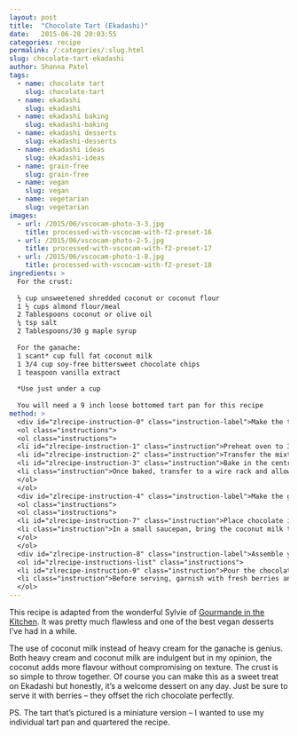 ```yaml
---
layout: post
title:  "Chocolate Tart (Ekadashi)"
date:   2015-06-28 20:03:55
categories: recipe
permalink: /:categories/:slug.html
slug: chocolate-tart-ekadashi
author: Shanna Patel
tags: 
  - name: chocolate tart
    slug: chocolate-tart
  - name: ekadashi
    slug: ekadashi
  - name: ekadashi baking
    slug: ekadashi-baking
  - name: ekadashi desserts
    slug: ekadashi-desserts
  - name: ekadashi ideas
    slug: ekadashi-ideas
  - name: grain-free
    slug: grain-free
  - name: vegan
    slug: vegan
  - name: vegetarian
    slug: vegetarian
images: 
  - url: /2015/06/vscocam-photo-3-3.jpg
    title: processed-with-vscocam-with-f2-preset-16
  - url: /2015/06/vscocam-photo-2-5.jpg
    title: processed-with-vscocam-with-f2-preset-17
  - url: /2015/06/vscocam-photo-1-8.jpg
    title: processed-with-vscocam-with-f2-preset-18
ingredients: >
  For the crust:
  
  ½ cup unsweetened shredded coconut or coconut flour
  1 ½ cups almond flour/meal
  2 Tablespoons coconut or olive oil
  ¼ tsp salt
  2 Tablespoons/30 g maple syrup
  
  For the ganache:
  1 scant* cup full fat coconut milk
  1 3/4 cup soy-free bittersweet chocolate chips 
  1 teaspoon vanilla extract
  
  *Use just under a cup 
  
  You will need a 9 inch loose bottomed tart pan for this recipe
method: >
  <div id="zlrecipe-instruction-0" class="instruction-label">Make the tart shell:</div>
  <ol class="instructions">
  <ol class="instructions">
  <li id="zlrecipe-instruction-1" class="instruction">Preheat oven to 350 degrees. In a food processor, pulse together almond flour, salt and shredded coconut until finely ground. If using coconut oil, melt it and add to the food processor along with the maple syrup (if using olive oil, add directly). Pulse until coarse crumbs form - you'll know it's ready if you squeeze some in your hands it and it clumps together.</li>
  <li id="zlrecipe-instruction-2" class="instruction">Transfer the mixture to the tart pan. Press the dough evenly into the bottom and sides of the pan. The flat bottom of a measuring cup is helpful to press the crust in.</li>
  <li id="zlrecipe-instruction-3" class="instruction">Bake in the centre of your oven until golden and firm, about 15- 20 minutes.</li>
  <li class="instruction">Once baked, transfer to a wire rack and allow crust to cool completely - one hour minimum</li>
  </ol>
  </ol>
  <div id="zlrecipe-instruction-4" class="instruction-label">Make the ganache:</div>
  <ol class="instructions">
  <ol class="instructions">
  <li id="zlrecipe-instruction-7" class="instruction">Place chocolate in a large mixing bowl.</li>
  <li class="instruction">In a small saucepan, bring the coconut milk to a boil. Pour the hot coconut milk over the chocolate and let it stand for 1 minute, then stir the mixture until smooth and creamy. Mix in the vanilla extract.</li>
  </ol>
  </ol>
  <div id="zlrecipe-instruction-8" class="instruction-label">Assemble your tart:</div>
  <ol id="zlrecipe-instructions-list" class="instructions">
  <li id="zlrecipe-instruction-9" class="instruction">Pour the chocolate ganache into the cooled tart shell. Sprinkle with a pinch of flaky sea salt if desired, then chill for at least one hour.</li>
  <li class="instruction">Before serving, garnish with fresh berries and dust with cocoa powder.</li>
  </ol>
---
```

<p>This recipe is adapted from the wonderful Sylvie of <a href="http://gourmandeinthekitchen.com/">Gourmande in the Kitchen</a>. It was pretty much flawless and one of the best vegan desserts I’ve had in a while.</p>
<p>The use of coconut milk instead of heavy cream for the ganache is genius. Both heavy cream and coconut milk are indulgent but in my opinion, the coconut adds more flavour without compromising on texture. The crust is so simple to throw together. Of course you can make this as a sweet treat on Ekadashi but honestly, it’s a welcome dessert on any day. Just be sure to serve it with berries – they offset the rich chocolate perfectly.</p>
<p>PS. The tart that’s pictured is a miniature version – I wanted to use my individual tart pan and quartered the recipe.</p>

